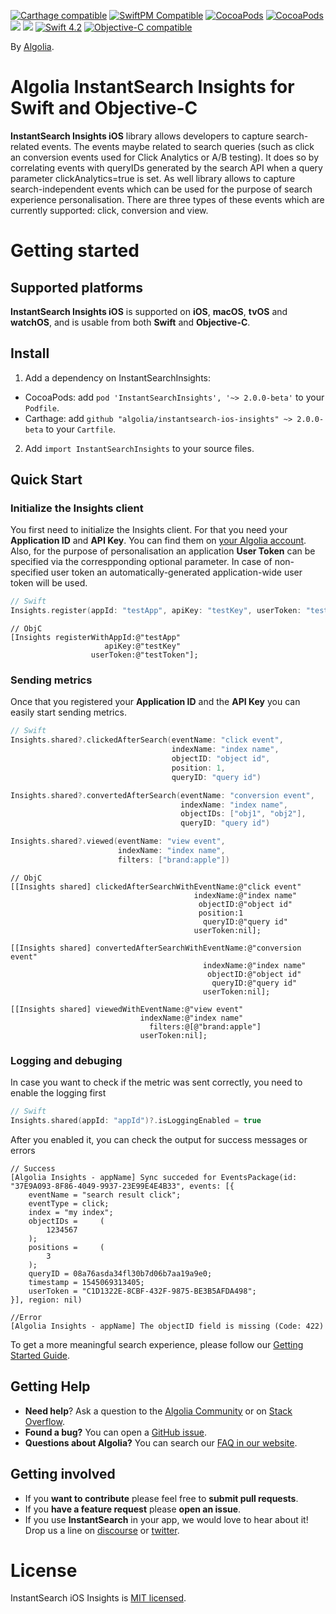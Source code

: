 [![Carthage compatible](https://img.shields.io/badge/Carthage-compatible-4BC51D.svg?style=flat)](https://github.com/Carthage/Carthage)
[![SwiftPM Compatible](https://img.shields.io/badge/SwiftPM-Compatible-brightgreen.svg)](https://swift.org/package-manager/)
[![CocoaPods](https://img.shields.io/cocoapods/v/AlgoliaSearch-Client-Swift.svg)]()
[![CocoaPods](https://img.shields.io/cocoapods/l/AlgoliaSearch-Client-Swift.svg)]()
[![](https://img.shields.io/badge/OS%20X-10.9%2B-lightgrey.svg)]()
[![](https://img.shields.io/badge/iOS-7.0%2B-lightgrey.svg)]()
[![Swift 4.2](https://img.shields.io/badge/Swift-4.0-orange.svg)]()
<a href="https://developer.apple.com/documentation/objectivec"><img src="https://img.shields.io/badge/Objective--C-compatible-blue.svg" alt="Objective-C compatible" /></a>

By [Algolia](http://algolia.com).

# Algolia InstantSearch Insights for Swift and Objective-C

**InstantSearch Insights iOS** library allows developers to capture search-related events. The events maybe related to search queries (such as click an conversion events used for Click Analytics or A/B testing). It does so by correlating events with queryIDs generated by the search API when a query parameter clickAnalytics=true is set. As well library allows to capture search-independent events which can be used for the purpose of search experience personalisation. There are three types of these events which are currently supported: click, conversion and view.

# Getting started

## Supported platforms

**InstantSearch Insights iOS** is supported on **iOS**, **macOS**, **tvOS** and **watchOS**,
and is usable from both **Swift** and **Objective-C**.

## Install

1. Add a dependency on InstantSearchInsights:
- CocoaPods: add `pod 'InstantSearchInsights', '~> 2.0.0-beta'` to your `Podfile`.
- Carthage: add `github "algolia/instantsearch-ios-insights" ~> 2.0.0-beta` to your `Cartfile`.

2. Add `import InstantSearchInsights` to your source files.

## Quick Start

### Initialize the Insights client

You first need to initialize the Insights client. For that you need your **Application ID** and **API Key**.
You can find them on [your Algolia account](https://www.algolia.com/api-keys).
Also, for the purpose of personalisation an application **User Token** can be specified via the correspponding optional parameter. In case of non-specified user token an automatically-generated application-wide user token will be used.

```swift
// Swift
Insights.register(appId: "testApp", apiKey: "testKey", userToken: "testToken")
```

```objc
// ObjC
[Insights registerWithAppId:@"testApp"
                     apiKey:@"testKey"
                  userToken:@"testToken"];
```

### Sending metrics

Once that you registered your **Application ID** and the **API Key** you can easily start sending metrics. 

```swift
// Swift
Insights.shared?.clickedAfterSearch(eventName: "click event",
                                    indexName: "index name",
                                    objectID: "object id",
                                    position: 1,
                                    queryID: "query id")

Insights.shared?.convertedAfterSearch(eventName: "conversion event",
                                      indexName: "index name",
                                      objectIDs: ["obj1", "obj2"],
                                      queryID: "query id")

Insights.shared?.viewed(eventName: "view event",
                        indexName: "index name",
                        filters: ["brand:apple"])

```

```objc
// ObjC	
[[Insights shared] clickedAfterSearchWithEventName:@"click event"
                                         indexName:@"index name"
                                          objectID:@"object id"
                                          position:1
                                           queryID:@"query id"
                                         userToken:nil];

[[Insights shared] convertedAfterSearchWithEventName:@"conversion event"
                                           indexName:@"index name"
                                            objectID:@"object id"
                                             queryID:@"query id"
                                           userToken:nil];

[[Insights shared] viewedWithEventName:@"view event"
                             indexName:@"index name"
                               filters:@[@"brand:apple"]
                             userToken:nil];
```

### Logging and debuging

In case you want to check if the metric was sent correctly, you need to enable the logging first

```swift
// Swift
Insights.shared(appId: "appId")?.isLoggingEnabled = true
```

After you enabled it, you can check the output for success messages or errors

```
// Success
[Algolia Insights - appName] Sync succeded for EventsPackage(id: "37E9A093-8F86-4049-9937-23E99E4E4B33", events: [{
    eventName = "search result click";
    eventType = click;
    index = "my index";
    objectIDs =     (
        1234567
    );
    positions =     (
        3
    );
    queryID = 08a76asda34fl30b7d06b7aa19a9e0;
    timestamp = 1545069313405;
    userToken = "C1D1322E-8CBF-432F-9875-BE3B5AFDA498";
}], region: nil)

//Error
[Algolia Insights - appName] The objectID field is missing (Code: 422)
```

To get a more meaningful search experience, please follow our [Getting Started Guide](https://community.algolia.com/instantsearch-ios/getting-started.html).

## Getting Help

- **Need help**? Ask a question to the [Algolia Community](https://discourse.algolia.com/) or on [Stack Overflow](http://stackoverflow.com/questions/tagged/algolia).
- **Found a bug?** You can open a [GitHub issue](https://github.com/algolia/instantsearch-ios-insights).
- **Questions about Algolia?** You can search our [FAQ in our website](https://www.algolia.com/doc/faq/).


## Getting involved

* If you **want to contribute** please feel free to **submit pull requests**.
* If you **have a feature request** please **open an issue**.
* If you use **InstantSearch** in your app, we would love to hear about it! Drop us a line on [discourse](https://discourse.algolia.com/) or [twitter](https://twitter.com/algolia).

# License

InstantSearch iOS Insights is [MIT licensed](LICENSE.md).

[react-instantsearch-github]: https://github.com/algolia/react-instantsearch/
[instantsearch-android-github]: https://github.com/algolia/instantsearch-android
[instantsearch-js-github]: https://github.com/algolia/instantsearch.js
